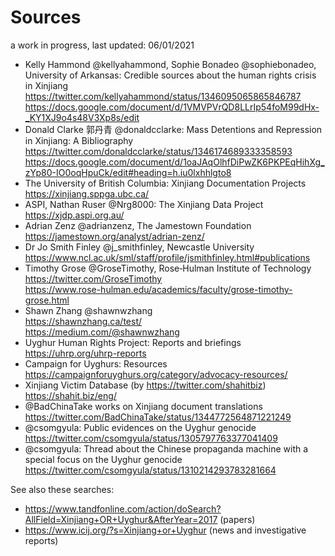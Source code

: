 # Sources
a work in progress, last updated: 06/01/2021

* Kelly Hammond @kellyahammond, Sophie Bonadeo @sophiebonadeo, University of Arkansas: Credible sources about the human rights crisis in Xinjiang  
  https://twitter.com/kellyahammond/status/1346095065865846787  
  https://docs.google.com/document/d/1VMVPVrQD8LLrIp54foM99dHx-_KY1XJ9o4s48V3Xp8s/edit
* Donald Clarke 郭丹青 @donaldcclarke: Mass Detentions and Repression in Xinjiang: A Bibliography  
  https://twitter.com/donaldcclarke/status/1346174689333358593  
  https://docs.google.com/document/d/1oaJAqOlhfDiPwZK6PKPEqHihXg_zYp80-IO0oqHpuCk/edit#heading=h.iu0lxhhlgto8  
* The University of British Columbia: Xinjiang Documentation Projects    
  https://xinjiang.sppga.ubc.ca/
* ASPI, Nathan Ruser @Nrg8000: The Xinjiang Data Project  
  https://xjdp.aspi.org.au/  
* Adrian Zenz @adrianzenz, The Jamestown Foundation  
  https://jamestown.org/analyst/adrian-zenz/  
* Dr Jo Smith Finley @j_smithfinley, Newcastle University  
  https://www.ncl.ac.uk/sml/staff/profile/jsmithfinley.html#publications  
* Timothy Grose @GroseTimothy, Rose‑Hulman Institute of Technology  
  https://twitter.com/GroseTimothy  
  https://www.rose-hulman.edu/academics/faculty/grose-timothy-grose.html
* Shawn Zhang @shawnwzhang  
  https://shawnzhang.ca/test/  
  https://medium.com/@shawnwzhang
* Uyghur Human Rights Project: Reports and briefings  
  https://uhrp.org/uhrp-reports
* Campaign for Uyghurs: Resources  
  https://campaignforuyghurs.org/category/advocacy-resources/
* Xinjiang Victim Database (by https://twitter.com/shahitbiz)  
  https://shahit.biz/eng/ 
* @BadChinaTake works on Xinjiang document translations  
  https://twitter.com/BadChinaTake/status/1344772564871221249
* @csomgyula: Public evidences on the Uyghur genocide  
  https://twitter.com/csomgyula/status/1305797763377041409
* @csomgyula: Thread about the Chinese propaganda machine with a special focus on the Uyghur genocide  
  https://twitter.com/csomgyula/status/1310214293783281664

See also these searches:  

* https://www.tandfonline.com/action/doSearch?AllField=Xinjiang+OR+Uyghur&AfterYear=2017 (papers)  
* https://www.icij.org/?s=Xinjiang+or+Uyghur (news and investigative reports)  
